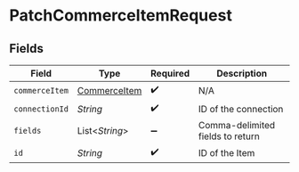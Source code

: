 # PatchCommerceItemRequest


## Fields

| Field                                               | Type                                                | Required                                            | Description                                         |
| --------------------------------------------------- | --------------------------------------------------- | --------------------------------------------------- | --------------------------------------------------- |
| `commerceItem`                                      | [CommerceItem](../../models/shared/CommerceItem.md) | :heavy_check_mark:                                  | N/A                                                 |
| `connectionId`                                      | *String*                                            | :heavy_check_mark:                                  | ID of the connection                                |
| `fields`                                            | List\<*String*>                                     | :heavy_minus_sign:                                  | Comma-delimited fields to return                    |
| `id`                                                | *String*                                            | :heavy_check_mark:                                  | ID of the Item                                      |